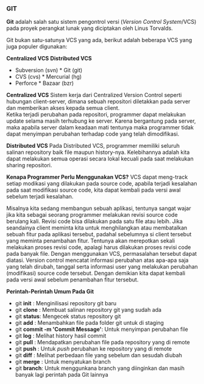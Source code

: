 ### GIT

**Git** adalah salah satu sistem pengontrol versi (*Version Control System*/VCS) pada proyek perangkat lunak yang diciptakan oleh Linus Torvalds.

Git bukan satu-satunya VCS yang ada, berikut adalah beberapa VCS yang juga populer digunakan:  

**Centralized VCS**                             **Distributed VCS**
* Subversion (svn)                              * Git (git)  
* CVS (cvs)                                     * Mercurial (hg)  
* Perforce                                      * Bazaar (bzr)

**Centralized VCS**
Sistem kerja dari Centralized Version Control seperti hubungan client-server, dimana sebuah repositori diletakkan pada server dan memberikan akses kepada semua client.  
Ketika terjadi perubahan pada repositori, programmer dapat melakukan update selama masih terhubung ke server. Karena bergantung pada server, maka apabila server dalam keadaan mati tentunya maka programmer tidak dapat menyimpan perubahan terhadap code yang telah dimodifikasi.  

**Distributed VCS**
Pada Distributed VCS, programmer memiliki seluruh salinan repository baik file maupun history-nya. Kelebihannya adalah kita dapat melakukan semua operasi secara lokal kecuali pada saat melakukan sharing repositori.

**Kenapa Programmer Perlu Menggunakan VCS?**
VCS dapat meng-track setiap modikasi yang dilakukan pada source code, apabila terjadi kesalahan pada saat modifikasi source code, kita dapat kembali pada versi awal sebelum terjadi kesalahan.

Misalnya kita sedang membangun sebuah aplikasi, tentunya sangat wajar jika kita sebagai seorang programmer melakukan revisi source code berulang kali. Revisi code bisa dilakukan pada satu file atau lebih. Jika seandainya client meminta kita untuk menghilangkan atau membatalkan sebuah fitur pada aplikasi tersebut, padahal sebelumnya si client tersebut yang meminta penambahan fitur. Tentunya akan merepotkan sekali melakukan proses revisi code, apalagi harus dilakukan proses revisi code pada banyak file. Dengan menggunakan VCS, permasalahan tersebut dapat diatasi. Version control mencatat informasi perubahan atas apa-apa saja yang telah dirubah, tanggal serta informasi user yang melakukan perubahan (modifikasi) source code tersebut. Dengan demikian kita dapat kembali pada versi awal sebelum penambahan fitur tersebut.

**Perintah-Perintah Umum Pada Git**
* git **init**  : Menginilisasi repository git baru
* git **clone** : Membuat salinan repository git yang sudah ada
* git **status**: Mengecek status repository git
* git **add**   : Menambahkan file pada folder git untuk di staging
* git **commit -m 'Commit Message'**: Untuk menyimpan perubahan file
* git **log**   : Melihat history hasil commit
* git **pull**  : Mendapatkan perubahan file pada repository yang di remote
* git **push**  : Untuk *push* perubahan ke repository yang di remote
* git **diff**  : Melihat perbedaan file yang sebelum dan sesudah diubah
* git **merge** : Untuk menyatukan branch
* git **branch**: Untuk menggunkana branch yang diinginkan
dan masih banyak lagi perintah pada Git lainnya